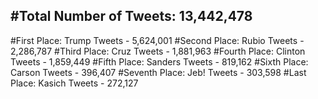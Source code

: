 #Total Number of Tweets: 13,442,478 
---
#First Place: Trump Tweets - 5,624,001
#Second Place: Rubio Tweets - 2,286,787
#Third Place: Cruz Tweets - 1,881,963
#Fourth Place: Clinton Tweets - 1,859,449
#Fifth Place: Sanders Tweets - 819,162
#Sixth Place: Carson Tweets - 396,407
#Seventh Place: Jeb! Tweets - 303,598
#Last Place: Kasich Tweets - 272,127
